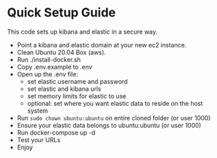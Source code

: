 # Quick Setup Guide

This code sets up kibana and elastic in a secure way.

- Point a kibana and elastic domain at your new ec2 instance.
- Clean Ubuntu 20.04 Box (aws).
- Run ./install-docker.sh
- Copy .env.example to .env
- Open up the .env file:
  - set elastic username and password
  - set elastic and kibana urls
  - set memory limits for elastic to use
  - optional: set where you want elastic data to reside on the host system
- Run `sudo chown ubuntu:ubuntu` on entire cloned folder (or user 1000)
- Ensure your elastic data belongs to ubuntu:ubuntu (or user 1000)
- Run docker-compose up -d
- Test your URLs
- Enjoy

